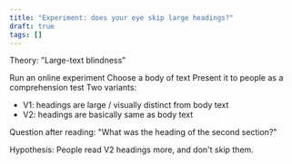 ```yaml
---
title: "Experiment: does your eye skip large headings?"
draft: true
tags: []
---
```


Theory:
"Large-text blindness"

Run an online experiment
Choose a body of text
Present it to people as a comprehension test
Two variants:

* V1: headings are large / visually distinct from body text
* V2: headings are basically same as body text

Question after reading:
"What was the heading of the second section?"

Hypothesis:
People read V2 headings more, and don't skip them.
